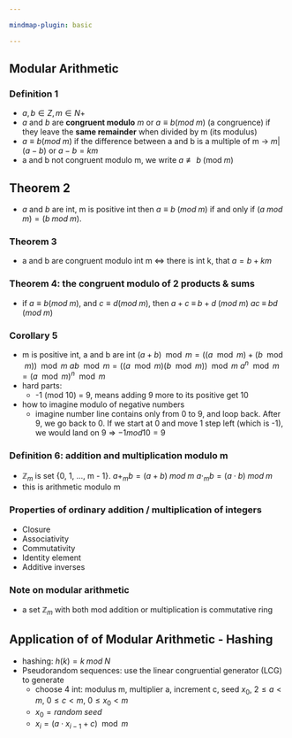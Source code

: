 ```yaml
---

mindmap-plugin: basic

---
```

## Modular Arithmetic
### Definition 1
- $a, b ∈ Z, m ∈ N+$
- $a$ and $b$ are **congruent modulo** $m$ or $a ≡ b (mod\;m)$ (a congruence) if they leave the **same remainder** when divided by m (its modulus)
- $a ≡ b (mod\;m)$ if the 
difference between a and b 
is a multiple of m -> 
$m|(a − b)$ or  $a − b = km$
- a and b not congruent modulo m, we write $a \not\equiv b \; (\text{mod} \; m)$

## Theorem 2
- $a$ and $b$ are int, m is positive int
	then $a ≡ b\;(mod\;m)$ if and only if $(a\;mod\;m) = (b\;mod\;m)$.

### Theorem 3
- a and b are congruent modulo int m <=> there is int k, that $a = b\;+\;km$

### Theorem 4: the congruent modulo of 2 products & sums
- if $a ≡ b (mod\;m)$, and $c ≡ d (mod\;m)$, then
	$a\;+\;c\;≡\;b\;+\;d\;(mod\;m)$
	$ac\;≡\;bd\;(mod\;m)$
<!--ID: 1708099388776-->


### Corollary 5
- m is positive int, a and b are int
	$(a+b) \mod m = ((a \mod m) + (b \mod m)) \mod m$
	$ab \mod m = ((a \mod m)(b \mod m)) \mod m$
	$a^n \mod m = (a \mod m)^n \mod m$
- hard parts:
	- -1 (mod 10) = 9, means adding 9 more to its positive get 10
- how to imagine modulo of negative numbers
	- imagine number line contains only from 0 to 9, and loop back. After 9, we go back to 0. If we start at 0 and move 1 step left (which is -1), we would land on 9
	  => $-1 mod 10 = 9$
<!--ID: 1708099388777-->

### Definition 6: addition and multiplication modulo m
- $\mathbb{Z}_m$ is set {0, 1, ..., m - 1}.
  $a + _m b = (a+b) \; mod\;m$
  $a \cdot _m b = (a\cdot b) \; mod\;m$
- this is arithmetic modulo m
<!--ID: 1708098041962-->


### Properties of ordinary addition / multiplication of integers
- Closure
- Associativity
- Commutativity
- Identity element
- Additive inverses
<!--ID: 1708098041966-->


### Note on modular arithmetic
- a set $\mathbb{Z}_m$ with both mod addition or multiplication is commutative ring
<!--ID: 1708099388778-->


## Application of of Modular Arithmetic - Hashing
- hashing: $h(k) = k\;mod\;N$
- Pseudorandom sequences: use the linear congruential generator (LCG) to generate
	- choose 4 int: modulus m, multiplier a, increment c, seed $x_0$, $2 \leq a < m$, $0 \leq c < m$, $0 \leq x_0 < m$
	- $x_{0} = random\;seed$
	- $x_{i} = (a \cdot x_{i-1} + c) \mod m$
<!--ID: 1708098041971-->


